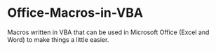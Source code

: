 # Office-Macros-in-VBA
Macros written in VBA that can be used in Microsoft Office (Excel and Word) to make things a little easier.
